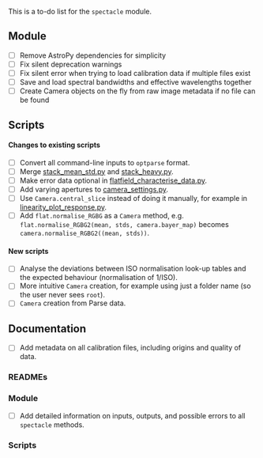 This is a to-do list for the `spectacle` module.

## Module
- [ ] Remove AstroPy dependencies for simplicity
- [ ] Fix silent deprecation warnings
- [ ] Fix silent error when trying to load calibration data if multiple files exist
- [ ] Save and load spectral bandwidths and effective wavelengths together
- [ ] Create Camera objects on the fly from raw image metadata if no file can be found

## Scripts

#### Changes to existing scripts
- [ ] Convert all command-line inputs to `optparse` format.
- [ ] Merge [stack_mean_std.py](tools/stack_mean_std.py) and [stack_heavy.py](tools/stack_heavy.py).
- [ ] Make error data optional in [flatfield_characterise_data.py](analysis/flatfield_characterise_data.py).
- [ ] Add varying apertures to [camera_settings.py](calibration/camera_settings.py).
- [ ] Use `Camera.central_slice` instead of doing it manually, for example in [linearity_plot_response.py](analysis/linearity_plot_response.py).
- [ ] Add `flat.normalise_RGBG` as a `Camera` method, e.g. `flat.normalise_RGBG2(mean, stds, camera.bayer_map)` becomes `camera.normalise_RGBG2((mean, stds))`.

#### New scripts
- [ ] Analyse the deviations between ISO normalisation look-up tables and the expected behaviour (normalisation of 1/ISO).
- [ ] More intuitive `Camera` creation, for example using just a folder name (so the user never sees `root`).
- [ ] `Camera` creation from Parse data.

## Documentation

- [ ] Add metadata on all calibration files, including origins and quality of data.

### READMEs

### Module

- [ ] Add detailed information on inputs, outputs, and possible errors to all `spectacle` methods.

### Scripts
